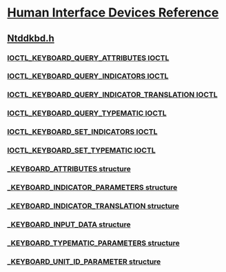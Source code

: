 # [Human Interface Devices Reference](../_hid/index.md)
## [Ntddkbd.h](index.md)
### [IOCTL_KEYBOARD_QUERY_ATTRIBUTES IOCTL](../ntddkbd/ni-ntddkbd-ioctl_keyboard_query_attributes.md)
### [IOCTL_KEYBOARD_QUERY_INDICATORS IOCTL](../ntddkbd/ni-ntddkbd-ioctl_keyboard_query_indicators.md)
### [IOCTL_KEYBOARD_QUERY_INDICATOR_TRANSLATION IOCTL](../ntddkbd/ni-ntddkbd-ioctl_keyboard_query_indicator_translation.md)
### [IOCTL_KEYBOARD_QUERY_TYPEMATIC IOCTL](../ntddkbd/ni-ntddkbd-ioctl_keyboard_query_typematic.md)
### [IOCTL_KEYBOARD_SET_INDICATORS IOCTL](../ntddkbd/ni-ntddkbd-ioctl_keyboard_set_indicators.md)
### [IOCTL_KEYBOARD_SET_TYPEMATIC IOCTL](../ntddkbd/ni-ntddkbd-ioctl_keyboard_set_typematic.md)
### [_KEYBOARD_ATTRIBUTES structure](../ntddkbd/ns-ntddkbd-_keyboard_attributes.md)
### [_KEYBOARD_INDICATOR_PARAMETERS structure](../ntddkbd/ns-ntddkbd-_keyboard_indicator_parameters.md)
### [_KEYBOARD_INDICATOR_TRANSLATION structure](../ntddkbd/ns-ntddkbd-_keyboard_indicator_translation.md)
### [_KEYBOARD_INPUT_DATA structure](../ntddkbd/ns-ntddkbd-_keyboard_input_data.md)
### [_KEYBOARD_TYPEMATIC_PARAMETERS structure](../ntddkbd/ns-ntddkbd-_keyboard_typematic_parameters.md)
### [_KEYBOARD_UNIT_ID_PARAMETER structure](../ntddkbd/ns-ntddkbd-_keyboard_unit_id_parameter.md)
